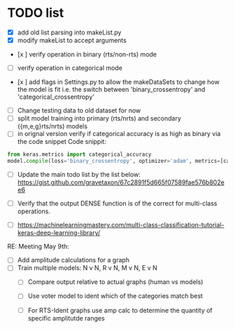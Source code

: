 # TODO list

- [x]   add old list parsing into makeList.py
- [x] modify makeList to accept arguments
- [x ]   verify operation in binary (rts/non-rts) mode
- [ ]   verify operation in categorical mode
- [x ] add flags in Settings.py to allow the makeDataSets to change how the model is fit
          i.e. the switch between 'binary_crossentropy' and 'categorical_crossentropy'
- [ ] Change testing data to old dataset for now
- [ ] split model training into primary (rts/nrts) and secondary ({m,e,g}rts/nrts) models
- [ ] in orignal version verify if categorical accuracy is as high as binary via the code snippet
Code snippit:
```python
from keras.metrics import categorical_accuracy
model.compile(loss='binary_crossentropy', optimizer='adam', metrics=[categorical_accuracy])
```
- [ ] Update the main todo list by the list below:
https://gist.github.com/gravetaxon/67c2891f5d665f07589fae576b802ee6

- [ ] Verify that the output DENSE function is of the correct for multi-class operations.
- [ ] https://machinelearningmastery.com/multi-class-classification-tutorial-keras-deep-learning-library/

RE: Meeting May 9th:
- [ ] Add amplitude calculations for a graph
- [ ] Train multiple models: N v N, R v N, M v N, E v N 
   + [ ] Compare output relative to actual graphs (human vs models)
   + [ ] Use voter model to ident which of the categories match best
   + [ ] For RTS-Ident graphs use amp calc to determine the quantity of specific amplitutde ranges


